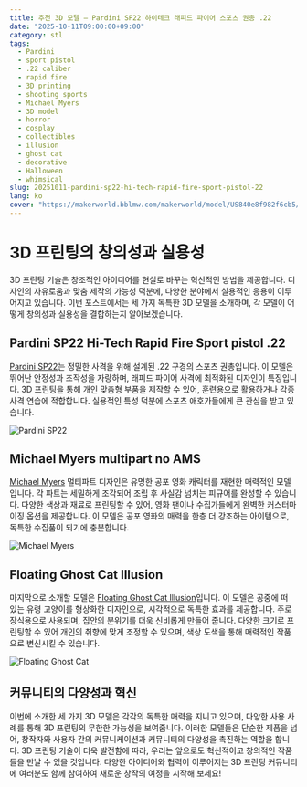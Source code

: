 ```yaml
---
title: 추천 3D 모델 – Pardini SP22 하이테크 래피드 파이어 스포츠 권총 .22
date: "2025-10-11T09:00:00+09:00"
category: stl
tags:
  - Pardini
  - sport pistol
  - .22 caliber
  - rapid fire
  - 3D printing
  - shooting sports
  - Michael Myers
  - 3D model
  - horror
  - cosplay
  - collectibles
  - illusion
  - ghost cat
  - decorative
  - Halloween
  - whimsical
slug: 20251011-pardini-sp22-hi-tech-rapid-fire-sport-pistol-22
lang: ko
cover: "https://makerworld.bblmw.com/makerworld/model/US840e8f982f6cb5/design/2025-10-11_38c91b85f024d8.jpg"
---
```


# 3D 프린팅의 창의성과 실용성

3D 프린팅 기술은 창조적인 아이디어를 현실로 바꾸는 혁신적인 방법을 제공합니다. 디자인의 자유로움과 맞춤 제작의 가능성 덕분에, 다양한 분야에서 실용적인 응용이 이루어지고 있습니다. 이번 포스트에서는 세 가지 독특한 3D 모델을 소개하며, 각 모델이 어떻게 창의성과 실용성을 결합하는지 알아보겠습니다.

## Pardini SP22 Hi-Tech Rapid Fire Sport pistol .22

[Pardini SP22](https://makerworld.com/en/models/1875750-pardini-sp22-hi-tech-rapid-fire-sport-pistol-22)는 정밀한 사격을 위해 설계된 .22 구경의 스포츠 권총입니다. 이 모델은 뛰어난 안정성과 조작성을 자랑하며, 래피드 파이어 사격에 최적화된 디자인이 특징입니다. 3D 프린팅을 통해 개인 맞춤형 부품을 제작할 수 있어, 훈련용으로 활용하거나 각종 사격 연습에 적합합니다. 실용적인 특성 덕분에 스포츠 애호가들에게 큰 관심을 받고 있습니다.

![Pardini SP22](https://makerworld.bblmw.com/makerworld/model/US840e8f982f6cb5/design/2025-10-11_38c91b85f024d8.jpg)

## Michael Myers multipart no AMS

[Michael Myers](https://makerworld.com/en/models/1876386-michael-myers-multipart-no-ams) 멀티파트 디자인은 유명한 공포 영화 캐릭터를 재현한 매력적인 모델입니다. 각 파트는 세밀하게 조각되어 조립 후 사실감 넘치는 피규어를 완성할 수 있습니다. 다양한 색상과 재료로 프린팅할 수 있어, 영화 팬이나 수집가들에게 완벽한 커스터마이징 옵션을 제공합니다. 이 모델은 공포 영화의 매력을 한층 더 강조하는 아이템으로, 독특한 수집품이 되기에 충분합니다.

![Michael Myers](https://makerworld.bblmw.com/makerworld/model/US71be96500a7e23/design/2025-10-11_4225f0aa1de838.jpeg)

## Floating Ghost Cat Illusion

마지막으로 소개할 모델은 [Floating Ghost Cat Illusion](https://makerworld.com/en/models/1876399-floating-ghost-cat-illusion)입니다. 이 모델은 공중에 떠 있는 유령 고양이를 형상화한 디자인으로, 시각적으로 독특한 효과를 제공합니다. 주로 장식용으로 사용되며, 집안의 분위기를 더욱 신비롭게 만들어 줍니다. 다양한 크기로 프린팅할 수 있어 개인의 취향에 맞게 조정할 수 있으며, 색상 도색을 통해 매력적인 작품으로 변신시킬 수 있습니다.

![Floating Ghost Cat](https://makerworld.bblmw.com/makerworld/model/USa72e853d09fcca/design/2025-10-10_4b72a913a0f17.jpg)

## 커뮤니티의 다양성과 혁신

이번에 소개한 세 가지 3D 모델은 각각의 독특한 매력을 지니고 있으며, 다양한 사용 사례를 통해 3D 프린팅의 무한한 가능성을 보여줍니다. 이러한 모델들은 단순한 제품을 넘어, 창작자와 사용자 간의 커뮤니케이션과 커뮤니티의 다양성을 촉진하는 역할을 합니다. 3D 프린팅 기술이 더욱 발전함에 따라, 우리는 앞으로도 혁신적이고 창의적인 작품들을 만날 수 있을 것입니다. 다양한 아이디어와 협력이 이루어지는 3D 프린팅 커뮤니티에 여러분도 함께 참여하여 새로운 창작의 여정을 시작해 보세요!